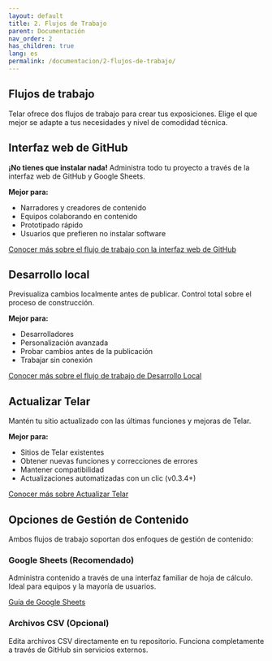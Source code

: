 ```yaml
---
layout: default
title: 2. Flujos de Trabajo
parent: Documentación
nav_order: 2
has_children: true
lang: es
permalink: /documentacion/2-flujos-de-trabajo/
---
```


## Flujos de trabajo

Telar ofrece dos flujos de trabajo para crear tus exposiciones. Elige el que mejor se adapte a tus necesidades y nivel de comodidad técnica.

## Interfaz web de GitHub

**¡No tienes que instalar nada!** Administra todo tu proyecto a través de la interfaz web de GitHub y Google Sheets.

**Mejor para:**
- Narradores y creadores de contenido
- Equipos colaborando en contenido
- Prototipado rápido
- Usuarios que prefieren no instalar software

[Conocer más sobre el flujo de trabajo con la interfaz web de GitHub](/documentacion/2-flujos-de-trabajo/1-interfaz-web/)

## Desarrollo local

Previsualiza cambios localmente antes de publicar. Control total sobre el proceso de construcción.

**Mejor para:**
- Desarrolladores
- Personalización avanzada
- Probar cambios antes de la publicación
- Trabajar sin conexión

[Conocer más sobre el flujo de trabajo de Desarrollo Local](/documentacion/2-flujos-de-trabajo/2-desarrollo-local/)

## Actualizar Telar

Mantén tu sitio actualizado con las últimas funciones y mejoras de Telar.

**Mejor para:**
- Sitios de Telar existentes
- Obtener nuevas funciones y correcciones de errores
- Mantener compatibilidad
- Actualizaciones automatizadas con un clic (v0.3.4+)

[Conocer más sobre Actualizar Telar](/documentacion/2-flujos-de-trabajo/3-actualizar/)

## Opciones de Gestión de Contenido

Ambos flujos de trabajo soportan dos enfoques de gestión de contenido:

### Google Sheets (Recomendado)
Administra contenido a través de una interfaz familiar de hoja de cálculo. Ideal para equipos y la mayoría de usuarios.

[Guía de Google Sheets](/documentacion/2-flujos-de-trabajo/4-google-sheets/)

### Archivos CSV (Opcional)
Edita archivos CSV directamente en tu repositorio. Funciona completamente a través de GitHub sin servicios externos.
